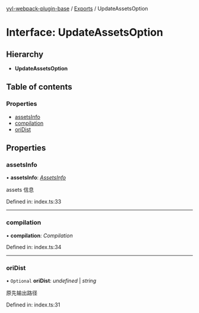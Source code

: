 [yyl-webpack-plugin-base](../README.md) / [Exports](../modules.md) / UpdateAssetsOption

# Interface: UpdateAssetsOption

## Hierarchy

* **UpdateAssetsOption**

## Table of contents

### Properties

- [assetsInfo](updateassetsoption.md#assetsinfo)
- [compilation](updateassetsoption.md#compilation)
- [oriDist](updateassetsoption.md#oridist)

## Properties

### assetsInfo

• **assetsInfo**: [*AssetsInfo*](assetsinfo.md)

assets 信息

Defined in: index.ts:33

___

### compilation

• **compilation**: *Compilation*

Defined in: index.ts:34

___

### oriDist

• `Optional` **oriDist**: *undefined* \| *string*

原先输出路径

Defined in: index.ts:31
